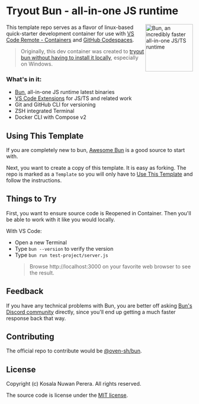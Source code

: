 # Tryout Bun - all-in-one JS runtime

[<img align="right" alt="Bun, an incredibly faster all-in-one JS/TS runtime" width="128rem" src="https://camo.githubusercontent.com/cc7b5924f05d4f0743ce6d7969405545cb997e58dec5f9d5f8718011c7d446ae/68747470733a2f2f62756e2e73682f6c6f676f4032782e706e67" />][bun-site]

This template repo serves as a flavor of linux-based quick-starter development container for use with [VS Code Remote - Containers][vscode-dev-containers-quickstart] and [GitHub Codespaces][gh-codespaces-quickstart].

> Originally, this dev container was created to [tryout bun without having to install it locally][gh-bun-discussion-win-support], especially on Windows.

[vscode-dev-containers-quickstart]: https://www.youtube.com/playlist?list=PLj6YeMhvp2S5G_X6ZyMc8gfXPMFPg3O31
[gh-codespaces-quickstart]: https://docs.github.com/en/codespaces/getting-started/quickstart
[gh-bun-discussion-win-support]: https://github.com/oven-sh/bun/discussions/361#discussioncomment-3118535



### What's in it:

- [Bun][bun-site], all-in-one JS runtime latest binaries
- [VS Code Extensions](/.devcontainer/devcontainer.json) for JS/TS and related work
- Git and GitHub CLI for versioning
- ZSH integrated Terminal
- Docker CLI with Compose v2

[bun-site]: https://bun.sh



## Using This Template

If you are completely new to bun, [Awesome Bun][awesome-list-bun] is a good source to start with.

Next, you want to create a copy of this template. It is easy as forking. The repo is marked as a `Template` so you will only have to [Use This Template][gh-use-this] and follow the instructions.

[awesome-list-bun]: https://github.com/apvarun/awesome-bun#videos
[gh-use-this]: https://github.com/kosalanuwan/vscode-remote-try-bun/generate



## Things to Try

First, you want to ensure source code is Reopened in Container. Then you'll be able to work with it like you would locally.

With VS Code:
- Open a new Terminal
- Type `bun --version` to verify the version
- Type `bun run test-project/server.js`
  > Browse http://localhost:3000 on your favorite web browser to see the result.



## Feedback

If you have any technical problems with Bun, you are better off asking [Bun's Discord community][bun-discord] directly, since you'll end up getting a much faster response back that way.

[bun-discord]: https://bun.sh/discord



## Contributing

The official repo to contribute would be  [@oven-sh/bun][gh-bun-repo].

[gh-bun-repo]: https://github.com/oven-sh/bun/#readme



## License

Copyright (c) Kosala Nuwan Perera. All rights reserved.

The source code is license under the [MIT license](LICENSE).